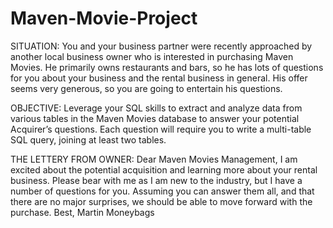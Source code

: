 # Maven-Movie-Project
SITUATION:
You and your business partner were recently approached by another local business owner who is interested in purchasing Maven Movies. He primarily owns restaurants and bars, so he has lots of questions for you about your business and the rental business in general. His offer seems very generous, so you are going to entertain his questions.

OBJECTIVE:
Leverage your SQL skills to extract and analyze data from various tables in the Maven Movies database to answer your potential Acquirer’s questions. Each question will require you to write a multi-table SQL query, joining at least two tables.

THE LETTERY FROM OWNER:
Dear Maven Movies Management,
I am excited about the potential acquisition and learning more about your rental business. Please bear with me as I am new to the industry, but I have a number of questions for you. Assuming you can answer them all, and that there are no major surprises, we should be able to move forward with the purchase.
Best,
Martin Moneybags
